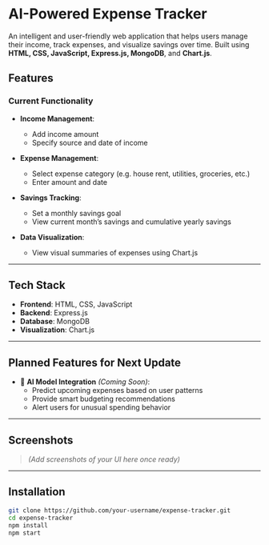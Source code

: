 #  AI-Powered Expense Tracker

An intelligent and user-friendly web application that helps users manage their income, track expenses, and visualize savings over time. Built using **HTML, CSS, JavaScript, Express.js, MongoDB**, and **Chart.js**.

##  Features

### Current Functionality
- **Income Management**:  
  - Add income amount  
  - Specify source and date of income  

- **Expense Management**:  
  - Select expense category (e.g. house rent, utilities, groceries, etc.)  
  - Enter amount and date  

- **Savings Tracking**:  
  - Set a monthly savings goal  
  - View current month’s savings and cumulative yearly savings  

- **Data Visualization**:  
  - View visual summaries of expenses using Chart.js  

---

## Tech Stack

- **Frontend**: HTML, CSS, JavaScript  
- **Backend**: Express.js  
- **Database**: MongoDB  
- **Visualization**: Chart.js  

---

##  Planned Features for Next Update

- 🤖 **AI Model Integration** *(Coming Soon)*:  
  - Predict upcoming expenses based on user patterns  
  - Provide smart budgeting recommendations  
  - Alert users for unusual spending behavior

---

## Screenshots

> *(Add screenshots of your UI here once ready)*

---

## Installation

```bash
git clone https://github.com/your-username/expense-tracker.git
cd expense-tracker
npm install
npm start
